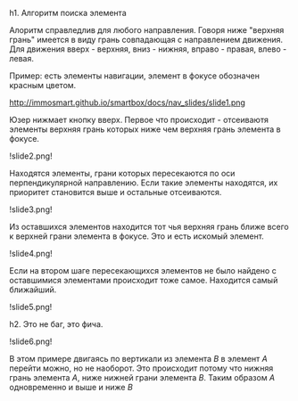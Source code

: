 
h1. Алгоритм поиска элемента

Алоритм справледлив для любого направления. Говоря ниже "верхняя грань" имеется в виду грань совпадающая с направлением движения. Для движения вверх - верхняя, вниз - нижняя, вправо - правая, влево - левая.

Пример: есть элементы навигации, элемент в фокусе обозначен красным цветом.

http://immosmart.github.io/smartbox/docs/nav_slides/slide1.png

Юзер нижмает кнопку вверх. Первое что происходит - отсеиваютя элементы верхняя грань которых ниже чем верхняя грань элемента в фокусе.

!slide2.png!

Находятся элементы, грани которых пересекаются по оси перпендикулярной направлению. Если такие элементы находятся, их приоритет становится выше и остальные отсеиваются.

!slide3.png!

Из оставшихся элементов находится тот чья верхняя грань ближе всего к верхней грани элемента в фокусе. Это и есть искомый элемент.

!slide4.png!


Если на втором шаге пересекающихся элементов не было найдено с оставшимися элементами происходит тоже самое. Находится самый ближайший.

!slide5.png!

h2. Это не баг, это фича.


!slide6.png!

В этом примере двигаясь по вертикали из элемента *B* в элемент *A* перейти можно, но не наоборот.
Это происходит потому что нижняя грань элемента *A*, ниже нижней грани элемента *B*.
Таким образом *A* одновременно и выше и ниже *B*